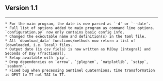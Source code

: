 ## Version 1.1
--------------

    * For the main program, the date is now parsed as `-d' or `--date'.
    * Full list of options added to main program as command line options. `configuration.py` now only contains basic config info.
    * Changed the executable name and definition(s) in the toml file.
    * All `download_data` functions/methods now return a list of (downloaded, i.e. local) files.
    * Output date (is csv fiels) is now written as MJDay (integral) and Seconds of Day (fractional).
    * Setup available with `pip`.
    * Drop dependencies on `arrow`, `jplephem`, `matplotlib`, `scipy`, `seaborn`.
    * Fixed bug when precessing Sentinel quaternions; time transformation is GPST to TT not TAI to TT.
